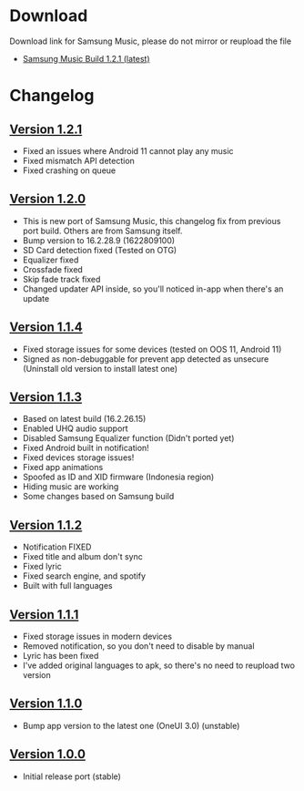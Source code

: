 # Download
Download link for Samsung Music, please do not mirror or reupload the file

- [Samsung Music Build 1.2.1 (latest)](https://www.pling.com/p/1537956/)


# Changelog

## [Version 1.2.1](https://www.pling.com/p/1537956/)
- Fixed an issues where Android 11 cannot play any music
- Fixed mismatch API detection
- Fixed crashing on queue

## [Version 1.2.0](https://www.pling.com/p/1537956/)
- This is new port of Samsung Music, this changelog fix from previous port build. Others are from Samsung itself.
- Bump version to 16.2.28.9 (1622809100)
- SD Card detection fixed (Tested on OTG)
- Equalizer fixed
- Crossfade fixed
- Skip fade track fixed
- Changed updater API inside, so you'll noticed in-app when there's an update

## [Version 1.1.4](https://www.pling.com/p/1537956/)
- Fixed storage issues for some devices (tested on OOS 11, Android 11)
- Signed as non-debuggable for prevent app detected as unsecure (Uninstall old version to install latest one)

## [Version 1.1.3](https://www.pling.com/p/1537956/)
- Based on latest build (16.2.26.15)
- Enabled UHQ audio support
- Disabled Samsung Equalizer function (Didn't ported yet)
- Fixed Android built in notification!
- Fixed devices storage issues!
- Fixed app animations
- Spoofed as ID and XID firmware (Indonesia region)
- Hiding music are working
- Some changes based on Samsung build

## [Version 1.1.2](https://www.pling.com/p/1537956/)
- Notification FIXED
- Fixed title and album don't sync
- Fixed lyric
- Fixed search engine, and spotify
- Built with full languages

## [Version 1.1.1](https://www.pling.com/p/1537956/)
- Fixed storage issues in modern devices
- Removed notification, so you don't need to disable by manual
- Lyric has been fixed
- I've added original languages to apk, so there's no need to reupload two version

## [Version 1.1.0](https://www.pling.com/p/1537956/)
- Bump app version to the latest one (OneUI 3.0) (unstable)

## [Version 1.0.0](https://www.pling.com/p/1537956/)
- Initial release port (stable)

